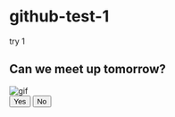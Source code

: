 # github-test-1
try 1
<!DOCTYPE html>
<html lang="en">
<head>
    <meta charset="UTF-8">
    <meta name="viewport" content="width=device-width, initial-scale=1.0">
    <title>message for you</title>
    <link rel="stylesheet" href="style.css"/>
</head>
<body>
    <div class="wrapper">
        <h2 class="question">Can we meet up tomorrow?</h2>
        <img class="gif" alt="gif" src="https://media.giphy.com/media/c76IJLufpNwSULPk77/giphy.gif](https://media.giphy.com/media/v1.Y2lkPTc5MGI3NjExN253cW1qcjVsdnc4eHltcnNrbzIwaGVpcmhsaWhzNWdiN3g0ZW0yOCZlcD12MV9pbnRlcm5hbF9naWZfYnlfaWQmY3Q9Zw/RAN42LOnCrB8MZHLHa/giphy.gif"/>
        <div class="btn-group">
            <button class="maybe-btn">Yes</button>
            <button class="yes-btn">No</button>
        </div>
    </div>
    <script src="script.js"></script>
</body>
</html>
